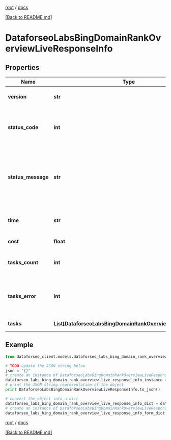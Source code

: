 [root](./../ "root") / [docs](./ "docs")

[[Back to README.md]](./../README.md "[Back to README.md]")

# DataforseoLabsBingDomainRankOverviewLiveResponseInfo

## Properties

Name | Type | Description | Notes
------------ | ------------- | ------------- | -------------
**version** | **str** | the current version of the API | [optional]
**status_code** | **int** | general status code you can find the full list of the response codes here | [optional]
**status_message** | **str** | general informational message you can find the full list of general informational messages here | [optional]
**time** | **str** | total execution time, seconds | [optional]
**cost** | **float** | total tasks cost, USD | [optional]
**tasks_count** | **int** | the number of tasks in the tasks array | [optional]
**tasks_error** | **int** | the number of tasks in the tasks array returned with an error | [optional]
**tasks** | [**List[DataforseoLabsBingDomainRankOverviewLiveTaskInfo]**](DataforseoLabsBingDomainRankOverviewLiveTaskInfo.md) | array of tasks | [optional]

## Example

```python
from dataforseo_client.models.dataforseo_labs_bing_domain_rank_overview_live_response_info import DataforseoLabsBingDomainRankOverviewLiveResponseInfo

# TODO update the JSON string below
json = "{}"
# create an instance of DataforseoLabsBingDomainRankOverviewLiveResponseInfo from a JSON string
dataforseo_labs_bing_domain_rank_overview_live_response_info_instance = DataforseoLabsBingDomainRankOverviewLiveResponseInfo.from_json(json)
# print the JSON string representation of the object
print DataforseoLabsBingDomainRankOverviewLiveResponseInfo.to_json()

# convert the object into a dict
dataforseo_labs_bing_domain_rank_overview_live_response_info_dict = dataforseo_labs_bing_domain_rank_overview_live_response_info_instance.to_dict()
# create an instance of DataforseoLabsBingDomainRankOverviewLiveResponseInfo from a dict
dataforseo_labs_bing_domain_rank_overview_live_response_info_form_dict = dataforseo_labs_bing_domain_rank_overview_live_response_info.from_dict(dataforseo_labs_bing_domain_rank_overview_live_response_info_dict)
```

  

[root](./../ "root") / [docs](./ "docs")

[[Back to README.md]](./../README.md "[Back to README.md]")